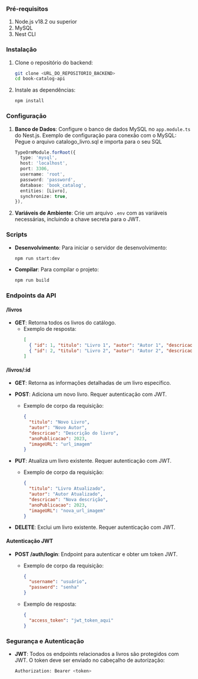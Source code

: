 
### **Pré-requisitos**

1. Node.js v18.2 ou superior
2. MySQL
3. Nest CLI

### **Instalação**

1. Clone o repositório do backend:
   ```bash
   git clone <URL_DO_REPOSITORIO_BACKEND>
   cd book-catalog-api
   ```

2. Instale as dependências:
   ```bash
   npm install
   ```

### **Configuração**

1. **Banco de Dados**: Configure o banco de dados MySQL no `app.module.ts` do Nest.js. Exemplo de configuração para conexão com o MySQL:
   Pegue o arquivo catalogo_livro.sql e importa para o seu SQL
   ```typescript
   TypeOrmModule.forRoot({
     type: 'mysql',
     host: 'localhost',
     port: 3306,
     username: 'root',
     password: 'password',
     database: 'book_catalog',
     entities: [Livro],
     synchronize: true,
   }),
   ```

2. **Variáveis de Ambiente**: Crie um arquivo `.env` com as variáveis necessárias, incluindo a chave secreta para o JWT.

### **Scripts**

- **Desenvolvimento**: Para iniciar o servidor de desenvolvimento:
   ```bash
   npm run start:dev
   ```

- **Compilar**: Para compilar o projeto:
   ```bash
   npm run build
   ```

### **Endpoints da API**

#### **/livros**

- **GET**: Retorna todos os livros do catálogo.
  - Exemplo de resposta:
    ```json
    [
      { "id": 1, "titulo": "Livro 1", "autor": "Autor 1", "descricao": "Descrição do livro", "anoPublicacao": 2020, "imageURL": "url_imagem" },
      { "id": 2, "titulo": "Livro 2", "autor": "Autor 2", "descricao": "Descrição do livro", "anoPublicacao": 2021, "imageURL": "url_imagem" }
    ]
    ```

#### **/livros/:id**

- **GET**: Retorna as informações detalhadas de um livro específico.

- **POST**: Adiciona um novo livro. Requer autenticação com JWT.
  - Exemplo de corpo da requisição:
    ```json
    {
      "titulo": "Novo Livro",
      "autor": "Novo Autor",
      "descricao": "Descrição do livro",
      "anoPublicacao": 2023,
      "imageURL": "url_imagem"
    }
    ```

- **PUT**: Atualiza um livro existente. Requer autenticação com JWT.
  - Exemplo de corpo da requisição:
    ```json
    {
      "titulo": "Livro Atualizado",
      "autor": "Autor Atualizado",
      "descricao": "Nova descrição",
      "anoPublicacao": 2023,
      "imageURL": "nova_url_imagem"
    }
    ```

- **DELETE**: Exclui um livro existente. Requer autenticação com JWT.

#### **Autenticação JWT**

- **POST /auth/login**: Endpoint para autenticar e obter um token JWT.

  - Exemplo de corpo da requisição:
    ```json
    {
      "username": "usuário",
      "password": "senha"
    }
    ```

  - Exemplo de resposta:
    ```json
    {
      "access_token": "jwt_token_aqui"
    }
    ```

### **Segurança e Autenticação**

- **JWT**: Todos os endpoints relacionados a livros são protegidos com JWT. O token deve ser enviado no cabeçalho de autorização:
  ```bash
  Authorization: Bearer <token>
  ```

